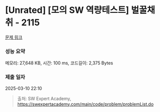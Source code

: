 # [Unrated] [모의 SW 역량테스트] 벌꿀채취 - 2115 

[문제 링크](https://swexpertacademy.com/main/code/problem/problemDetail.do?contestProbId=AV5V4A46AdIDFAWu) 

### 성능 요약

메모리: 27,648 KB, 시간: 100 ms, 코드길이: 2,375 Bytes

### 제출 일자

2025-03-10 22:10



> 출처: SW Expert Academy, https://swexpertacademy.com/main/code/problem/problemList.do